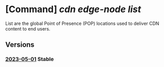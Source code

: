 # [Command] _cdn edge-node list_

List are the global Point of Presence (POP) locations used to deliver CDN content to end users.

## Versions

### [2023-05-01](/Resources/mgmt-plane/L3Byb3ZpZGVycy9taWNyb3NvZnQuY2RuL2VkZ2Vub2Rlcw==/2023-05-01.xml) **Stable**

<!-- mgmt-plane /providers/microsoft.cdn/edgenodes 2023-05-01 -->
